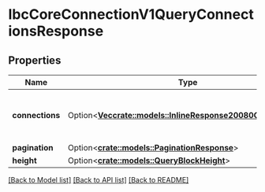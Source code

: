 # IbcCoreConnectionV1QueryConnectionsResponse

## Properties

Name | Type | Description | Notes
------------ | ------------- | ------------- | -------------
**connections** | Option<[**Vec<crate::models::InlineResponse20080Connections>**](inline_response_200_80_connections.md)> | list of stored connections of the chain. | [optional]
**pagination** | Option<[**crate::models::PaginationResponse**](pagination_response.md)> |  | [optional]
**height** | Option<[**crate::models::QueryBlockHeight**](query_block_height.md)> |  | [optional]

[[Back to Model list]](../README.md#documentation-for-models) [[Back to API list]](../README.md#documentation-for-api-endpoints) [[Back to README]](../README.md)


